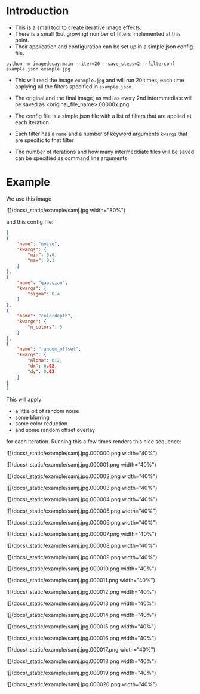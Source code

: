 Introduction
============

* This is a small tool to create iterative image effects.
* There is a small (but growing) number of filters implemented at this point.
* Their application and configuration can be set up in a simple json config file.

``python -m imagedecay.main --iter=20 --save_steps=2 --filterconf example.json example.jpg``


* This will read the image ``example.jpg`` and will run 20 times, each time applying all the filters specified in ``example.json``.
* The original and the final image, as well as every 2nd intermmediate will be saved as <original_file_name>.00000x.png

* The config file is a simple json file with a list of filters that are applied at each iteration.
* Each filter has a ``name`` and a number of keyword arguments ``kwargs`` that are specific to that filter
* The number of iterations and how many intermeddiate files will be saved can be specified as command line arguments

Example
=======

We use this image

![](docs/_static/example/samj.jpg width="80%")
   
and this config file:

```json
[
{
    "name": "noise",
    "kwargs": {
        "min": 0.0,
        "max": 0.1
    }
},
{
    "name": "gaussian",
    "kwargs": {
        "sigma": 0.4
    }
},
{
    "name": "colordepth",
    "kwargs": {
        "n_colors": 5
    }
},
{
    "name": "random_offset",
    "kwargs": {
        "alpha": 0.2,
        "dx": 0.02,
        "dy": 0.03
    }
}
]
```


This will apply 

* a little bit of random noise
* some blurring
* some color reduction
* and some random offset overlay

for each iteration.
Running this a few times renders this nice sequence:


![](docs/_static/example/samj.jpg.000000.png width="40%")


   
![](docs/_static/example/samj.jpg.000001.png width="40%")


   
![](docs/_static/example/samj.jpg.000002.png width="40%")


   
![](docs/_static/example/samj.jpg.000003.png width="40%")


   
![](docs/_static/example/samj.jpg.000004.png width="40%")


   
![](docs/_static/example/samj.jpg.000005.png width="40%")


   
![](docs/_static/example/samj.jpg.000006.png width="40%")


   
![](docs/_static/example/samj.jpg.000007.png width="40%")


   
![](docs/_static/example/samj.jpg.000008.png width="40%")


   
![](docs/_static/example/samj.jpg.000009.png width="40%")


   
![](docs/_static/example/samj.jpg.000010.png width="40%")


   
![](docs/_static/example/samj.jpg.000011.png width="40%")


   
![](docs/_static/example/samj.jpg.000012.png width="40%")


   
![](docs/_static/example/samj.jpg.000013.png width="40%")


   
![](docs/_static/example/samj.jpg.000014.png width="40%")


   
![](docs/_static/example/samj.jpg.000015.png width="40%")


   
![](docs/_static/example/samj.jpg.000016.png width="40%")


   
![](docs/_static/example/samj.jpg.000017.png width="40%")


   
![](docs/_static/example/samj.jpg.000018.png width="40%")


   
![](docs/_static/example/samj.jpg.000019.png width="40%")


   
![](docs/_static/example/samj.jpg.000020.png width="40%")


   

